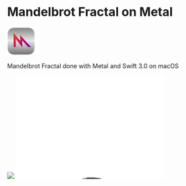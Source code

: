 
# Mandelbrot Fractal on Metal

![](/images/metal.png)

Mandelbrot Fractal done with Metal and Swift 3.0 on macOS


![](/images/fractal.gif)
![](/images/wow.gif)
